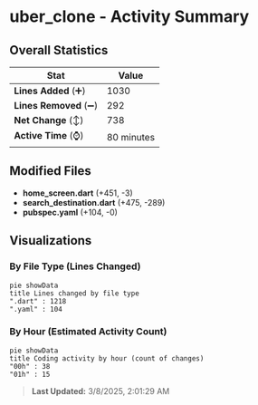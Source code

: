 # uber_clone - Activity Summary 

## Overall Statistics

| Stat                   | Value                                                             |
| ---------------------- | ----------------------------------------------------------------- |
| **Lines Added** (➕)   | 1030                                          |
| **Lines Removed** (➖) | 292                                        |
| **Net Change** (↕)    | 738                |
| **Active Time** (⌚)   | 80 minutes |


## Modified Files
- **home_screen.dart** (+451, -3)
- **search_destination.dart** (+475, -289)
- **pubspec.yaml** (+104, -0)

## Visualizations

### By File Type (Lines Changed)

```mermaid
pie showData
title Lines changed by file type
".dart" : 1218
".yaml" : 104
```

### By Hour (Estimated Activity Count)

```mermaid
pie showData
title Coding activity by hour (count of changes)
"00h" : 38
"01h" : 15
```


> **Last Updated:** 3/8/2025, 2:01:29 AM